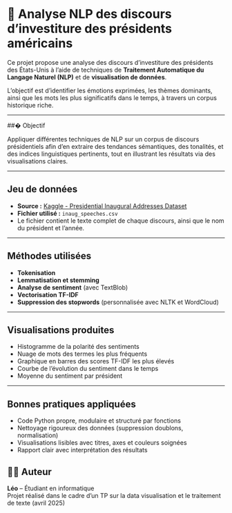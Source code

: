 # 🗽 Analyse NLP des discours d’investiture des présidents américains

Ce projet propose une analyse des discours d’investiture des présidents des États-Unis à l’aide de techniques de **Traitement Automatique du Langage Naturel (NLP)** et de **visualisation de données**.

L’objectif est d’identifier les émotions exprimées, les thèmes dominants, ainsi que les mots les plus significatifs dans le temps, à travers un corpus historique riche.

---

##� Objectif

Appliquer différentes techniques de NLP sur un corpus de discours présidentiels afin d’en extraire des tendances sémantiques, des tonalités, et des indices linguistiques pertinents, tout en illustrant les résultats via des visualisations claires.

---

## Jeu de données

- **Source :** [Kaggle - Presidential Inaugural Addresses Dataset](https://www.kaggle.com/datasets/adhok93/presidentialaddress)
- **Fichier utilisé :** `inaug_speeches.csv`
- Le fichier contient le texte complet de chaque discours, ainsi que le nom du président et l’année.

---

## Méthodes utilisées

- **Tokenisation**
- **Lemmatisation et stemming**
- **Analyse de sentiment** (avec TextBlob)
- **Vectorisation TF-IDF**
- **Suppression des stopwords** (personnalisée avec NLTK et WordCloud)

---

## Visualisations produites

- Histogramme de la polarité des sentiments
- Nuage de mots des termes les plus fréquents
- Graphique en barres des scores TF-IDF les plus élevés
- Courbe de l’évolution du sentiment dans le temps
- Moyenne du sentiment par président

---

## Bonnes pratiques appliquées

- Code Python propre, modulaire et structuré par fonctions
- Nettoyage rigoureux des données (suppression doublons, normalisation)
- Visualisations lisibles avec titres, axes et couleurs soignées
- Rapport clair avec interprétation des résultats


## 👨‍💻 Auteur

**Léo** – Étudiant en informatique  
Projet réalisé dans le cadre d’un TP sur la data visualisation et le traitement de texte (avril 2025)

